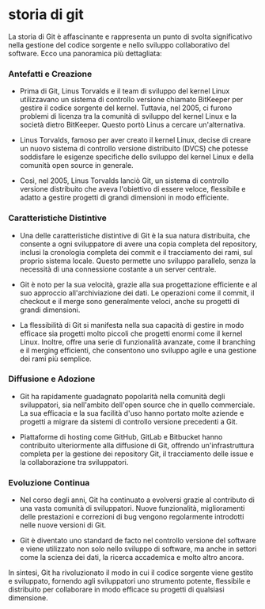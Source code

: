 # storia di git

La storia di Git è affascinante e rappresenta un punto di svolta significativo nella gestione del codice sorgente e nello sviluppo collaborativo del software. Ecco una panoramica più dettagliata:

### Antefatti e Creazione
- Prima di Git, Linus Torvalds e il team di sviluppo del kernel Linux utilizzavano un sistema di controllo versione chiamato BitKeeper per gestire il codice sorgente del kernel. Tuttavia, nel 2005, ci furono problemi di licenza tra la comunità di sviluppo del kernel Linux e la società dietro BitKeeper. Questo portò Linus a cercare un'alternativa.

- Linus Torvalds, famoso per aver creato il kernel Linux, decise di creare un nuovo sistema di controllo versione distribuito (DVCS) che potesse soddisfare le esigenze specifiche dello sviluppo del kernel Linux e della comunità open source in generale.

- Così, nel 2005, Linus Torvalds lanciò Git, un sistema di controllo versione distribuito che aveva l'obiettivo di essere veloce, flessibile e adatto a gestire progetti di grandi dimensioni in modo efficiente.

### Caratteristiche Distintive
- Una delle caratteristiche distintive di Git è la sua natura distribuita, che consente a ogni sviluppatore di avere una copia completa del repository, inclusi la cronologia completa dei commit e il tracciamento dei rami, sul proprio sistema locale. Questo permette uno sviluppo parallelo, senza la necessità di una connessione costante a un server centrale.

- Git è noto per la sua velocità, grazie alla sua progettazione efficiente e al suo approccio all'archiviazione dei dati. Le operazioni come il commit, il checkout e il merge sono generalmente veloci, anche su progetti di grandi dimensioni.

- La flessibilità di Git si manifesta nella sua capacità di gestire in modo efficace sia progetti molto piccoli che progetti enormi come il kernel Linux. Inoltre, offre una serie di funzionalità avanzate, come il branching e il merging efficienti, che consentono uno sviluppo agile e una gestione dei rami più semplice.

### Diffusione e Adozione
- Git ha rapidamente guadagnato popolarità nella comunità degli sviluppatori, sia nell'ambito dell'open source che in quello commerciale. La sua efficacia e la sua facilità d'uso hanno portato molte aziende e progetti a migrare da sistemi di controllo versione precedenti a Git.

- Piattaforme di hosting come GitHub, GitLab e Bitbucket hanno contribuito ulteriormente alla diffusione di Git, offrendo un'infrastruttura completa per la gestione dei repository Git, il tracciamento delle issue e la collaborazione tra sviluppatori.

### Evoluzione Continua
- Nel corso degli anni, Git ha continuato a evolversi grazie al contributo di una vasta comunità di sviluppatori. Nuove funzionalità, miglioramenti delle prestazioni e correzioni di bug vengono regolarmente introdotti nelle nuove versioni di Git.

- Git è diventato uno standard de facto nel controllo versione del software e viene utilizzato non solo nello sviluppo di software, ma anche in settori come la scienza dei dati, la ricerca accademica e molto altro ancora.

In sintesi, Git ha rivoluzionato il modo in cui il codice sorgente viene gestito e sviluppato, fornendo agli sviluppatori uno strumento potente, flessibile e distribuito per collaborare in modo efficace su progetti di qualsiasi dimensione.